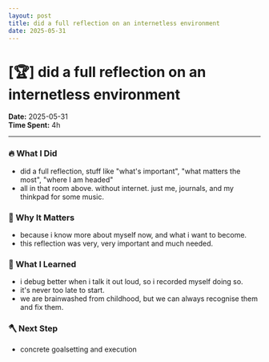 ```yaml
---
layout: post
title: did a full reflection on an internetless environment
date: 2025-05-31
---
```

# [🏆] did a full reflection on an internetless environment

**Date:** 2025-05-31  
**Time Spent:** 4h 

---

### 🔥 What I Did
- did a full reflection, stuff like "what's important", "what matters the most", "where I am headed"
- all in that room above. without internet. just me, journals, and my thinkpad for some music.

### 🎯 Why It Matters
- because i know more about myself now, and what i want to become.
- this reflection was very, very important and much needed.

### 🧠 What I Learned
- i debug better when i talk it out loud, so i recorded myself doing so.
- it's never too late to start.
- we are brainwashed from childhood, but we can always recognise them and fix them.

### 🪓 Next Step
- concrete goalsetting and execution
